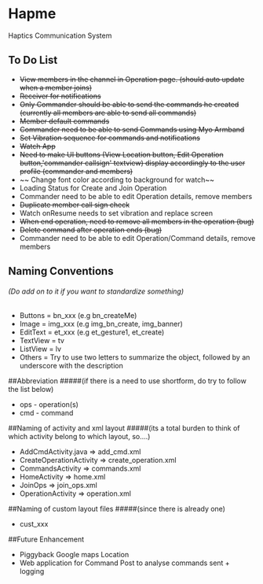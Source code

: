# Hapme
Haptics Communication System

## To Do List
* ~~View members in the channel in Operation page. (should auto update when a member joins)~~
* ~~Receiver for notifications~~
* ~~Only Commander should be able to send the commands he created (currently all members are able to send all commands)~~
* ~~Member default commands~~
* ~~Commander need to be able to send Commands using Myo Armband~~
* ~~Set Vibration sequence for commands and notifications~~
* ~~Watch App~~
* ~~Need to make UI buttons (View Location button, Edit Operation button,'commander callsign' textview) display accordingly to the user profile (commander and members)~~
* ~~ Change font color according to background for watch~~
* Loading Status for Create and Join Operation
* Commander need to be able to edit Operation details, remove members
* ~~Duplicate member call sign check~~
* Watch onResume needs to set vibration and replace screen
* ~~When end operation, need to remove all members in the operation (bug)~~
* ~~Delete command after operation ends (bug)~~
* Commander need to be able to edit Operation/Command details, remove members

## Naming Conventions
###### (Do add on to it if you want to standardize something)
* Buttons = bn_xxx (e.g bn_createMe)
* Image = img_xxx (e.g img_bn_create, img_banner)
* EditText = et_xxx (e.g et_gesture1, et_create)
* TextView = tv
* ListView = lv
* Others = Try to use two letters to summarize the object, followed by an underscore with the description

##Abbreviation
#####(if there is a need to use shortform, do try to follow the list below)
* ops - operation(s)
* cmd - command

##Naming of activity and xml layout
#####(its a total burden to think of which activity belong to which layout, so....)
* AddCmdActivity.java => add_cmd.xml
* CreateOperationActivity => create_operation.xml
* CommandsActivity => commands.xml
* HomeActivity => home.xml
* JoinOps => join_ops.xml
* OperationActivity => operation.xml

##Naming of custom layout files
#####(since there is already one)
* cust_xxx

##Future Enhancement
* Piggyback Google maps Location
* Web application for Command Post to analyse commands sent + logging